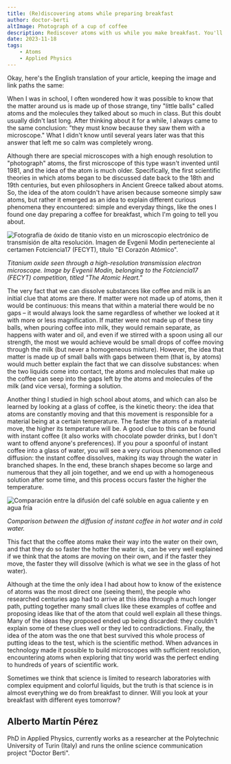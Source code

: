 ```yaml
---
title: (Re)discovering atoms while preparing breakfast
author: doctor-berti
altImage: Photograph of a cup of coffee
description: Rediscover atoms with us while you make breakfast. You'll never see your coffee the same again!
date: 2023-11-18
tags:
    - Atoms
    - Applied Physics
---
```


Okay, here's the English translation of your article, keeping the image and link paths the same:

When I was in school, I often wondered how it was possible to know that the matter around us is made up of those strange, tiny "little balls" called atoms and the molecules they talked about so much in class. But this doubt usually didn't last long. After thinking about it for a while, I always came to the same conclusion: "they must know because they saw them with a microscope." What I didn't know until several years later was that this answer that left me so calm was completely wrong.

Although there are special microscopes with a high enough resolution to "photograph" atoms, the first microscope of this type wasn't invented until 1981, and the idea of the atom is much older. Specifically, the first scientific theories in which atoms began to be discussed date back to the 18th and 19th centuries, but even philosophers in Ancient Greece talked about atoms. So, the idea of the atom couldn't have arisen because someone simply saw atoms, but rather it emerged as an idea to explain different curious phenomena they encountered: simple and everyday things, like the ones I found one day preparing a coffee for breakfast, which I'm going to tell you about.

![Fotografía de óxido de titanio visto en un microscopio electrónico de transmisión de alta resolución. Imagen de Evgenii Modin perteneciente al certamen Fotciencia17 (FECYT), título "El Corazón Atómico".](/images/contenido/redescubriendo-atomos-preparando-el-desayuno/figura1.webp)

*Titanium oxide seen through a high-resolution transmission electron microscope. Image by Evgenii Modin, belonging to the Fotciencia17 (FECYT) competition, titled "The Atomic Heart."*

The very fact that we can dissolve substances like coffee and milk is an initial clue that atoms are there. If matter were not made up of atoms, then it would be continuous: this means that within a material there would be no gaps – it would always look the same regardless of whether we looked at it with more or less magnification. If matter were not made up of these tiny balls, when pouring coffee into milk, they would remain separate, as happens with water and oil, and even if we stirred with a spoon using all our strength, the most we would achieve would be small drops of coffee moving through the milk (but never a homogeneous mixture). However, the idea that matter is made up of small balls with gaps between them (that is, by atoms) would much better explain the fact that we can dissolve substances: when the two liquids come into contact, the atoms and molecules that make up the coffee can seep into the gaps left by the atoms and molecules of the milk (and vice versa), forming a solution.

Another thing I studied in high school about atoms, and which can also be learned by looking at a glass of coffee, is the kinetic theory: the idea that atoms are constantly moving and that this movement is responsible for a material being at a certain temperature. The faster the atoms of a material move, the higher its temperature will be. A good clue to this can be found with instant coffee (it also works with chocolate powder drinks, but I don't want to offend anyone's preferences). If you pour a spoonful of instant coffee into a glass of water, you will see a very curious phenomenon called diffusion: the instant coffee dissolves, making its way through the water in branched shapes. In the end, these branch shapes become so large and numerous that they all join together, and we end up with a homogeneous solution after some time, and this process occurs faster the higher the temperature.

![Comparación entre la difusión del café soluble en agua caliente y en agua fría](/images/contenido/redescubriendo-atomos-preparando-el-desayuno/figura2.webp)

*Comparison between the diffusion of instant coffee in hot water and in cold water.*

This fact that the coffee atoms make their way into the water on their own, and that they do so faster the hotter the water is, can be very well explained if we think that the atoms are moving on their own, and if the faster they move, the faster they will dissolve (which is what we see in the glass of hot water).

Although at the time the only idea I had about how to know of the existence of atoms was the most direct one (seeing them), the people who researched centuries ago had to arrive at this idea through a much longer path, putting together many small clues like these examples of coffee and proposing ideas like that of the atom that could well explain all these things. Many of the ideas they proposed ended up being discarded: they couldn't explain some of these clues well or they led to contradictions. Finally, the idea of the atom was the one that best survived this whole process of putting ideas to the test, which is the scientific method. When advances in technology made it possible to build microscopes with sufficient resolution, encountering atoms when exploring that tiny world was the perfect ending to hundreds of years of scientific work.

Sometimes we think that science is limited to research laboratories with complex equipment and colorful liquids, but the truth is that science is in almost everything we do from breakfast to dinner. Will you look at your breakfast with different eyes tomorrow?

## Alberto Martín Pérez

PhD in Applied Physics, currently works as a researcher at the Polytechnic University of Turin (Italy) and runs the online science communication project "Doctor Berti".